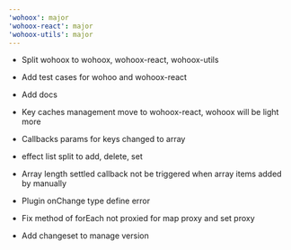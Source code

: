 ```yaml
---
'wohoox': major
'wohoox-react': major
'wohoox-utils': major
---
```


- Split wohoox to wohoox, wohoox-react, wohoox-utils
- Add test cases for wohoo and wohoox-react
- Add docs

- Key caches management move to wohoox-react, wohoox will be light more
- Callbacks params for keys changed to array

- effect list split to add, delete, set

- Array length settled callback not be triggered when array items added by manually
- Plugin onChange type define error
- Fix method of forEach not proxied for map proxy and set proxy

- Add changeset to manage version
